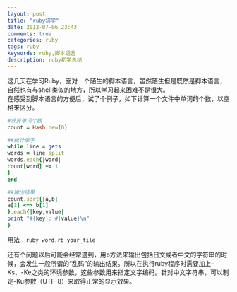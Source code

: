 ```yaml
---
layout: post
title: "ruby初学"
date: 2012-07-06 23:43
comments: true
categories: ruby
tags: ruby
keywords: ruby,脚本语言
description: ruby初学总结
---
```

这几天在学习Ruby，面对一个陌生的脚本语言，虽然陌生但是既然是脚本语言，自然也有与shell类似的地方，所以学习起来困难不是很大。   
在感受到脚本语言的方便后，试了个例子，如下计算一个文件中单词的个数，以空格来区分。   
``` ruby 统计单词个数ruby脚本word.rb
#计算单词个数
count = Hash.new(0)

##统计单字
while line = gets
words = line.split
words.each{|word|
count[word] += 1
}
end

##输出结果
count.sort{|a,b|
a[1] <=> b[1]
}.each{|key,value|
print "#{key}: #{value}\n"
}
```
用法：`ruby word.rb your_file`
<!--more-->
还有个问题以后可能会经常遇到，用p方法来输出包括日文或者中文的字符串的时候，会发生一般所谓的“乱码”的输出结果。所以在执行ruby程序时需要加上-Ks、-Ke之类的环境参数，这些参数用来指定文字编码。针对中文字符串，可以制定-Ku参数（UTF-8）来取得正常的显示效果。